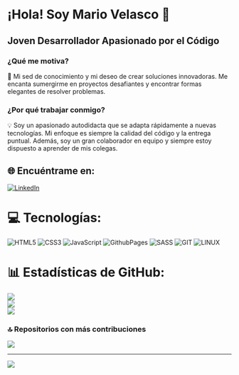 # **¡Hola! Soy Mario Velasco 👋**

## **Joven Desarrollador Apasionado por el Código**

### **¿Qué me motiva?**

🚀 Mi sed de conocimiento y mi deseo de crear soluciones innovadoras. Me encanta sumergirme en proyectos desafiantes y encontrar formas elegantes de resolver problemas.

### **¿Por qué trabajar conmigo?**

💡 Soy un apasionado autodidacta que se adapta rápidamente a nuevas tecnologías. Mi enfoque es siempre la calidad del código y la entrega puntual. Además, soy un gran colaborador en equipo y siempre estoy dispuesto a aprender de mis colegas.


## 🌐 Encuéntrame en:
[![LinkedIn](https://img.shields.io/badge/LinkedIn-%230077B5.svg?logo=linkedin&logoColor=white)](https://linkedin.com/in/https://www.linkedin.com/in/mariovelascoca%C3%B1adas/) 

# 💻 Tecnologías:
![HTML5](https://img.shields.io/badge/html5-%23E34F26.svg?style=for-the-badge&logo=html5&logoColor=white) ![CSS3](https://img.shields.io/badge/css3-%231572B6.svg?style=for-the-badge&logo=css3&logoColor=white) ![JavaScript](https://img.shields.io/badge/javascript-%23323330.svg?style=for-the-badge&logo=javascript&logoColor=%23F7DF1E) ![GithubPages](https://img.shields.io/badge/github%20pages-121013?style=for-the-badge&logo=github&logoColor=white) ![SASS](https://img.shields.io/badge/SASS-hotpink.svg?style=for-the-badge&logo=SASS&logoColor=white) ![GIT](https://img.shields.io/badge/Git-fc6d26?style=for-the-badge&logo=git&logoColor=white) ![LINUX](https://img.shields.io/badge/Linux-FCC624?style=for-the-badge&logo=linux&logoColor=black)
# 📊 Estadísticas de GitHub:
![](https://github-readme-stats.vercel.app/api?username=mariovelascodev&theme=shades-of-purple&hide_border=false&include_all_commits=true&count_private=false)<br/>
![](https://github-readme-streak-stats.herokuapp.com/?user=mariovelascodev&theme=shades-of-purple&hide_border=false)<br/>
![](https://github-readme-stats.vercel.app/api/top-langs/?username=mariovelascodev&theme=shades-of-purple&hide_border=false&include_all_commits=true&count_private=false&layout=compact)

### 🔝 Repositorios con más contribuciones
![](https://github-contributor-stats.vercel.app/api?username=mariovelascodev&limit=5&theme=onedark&combine_all_yearly_contributions=true)

---
[![](https://visitcount.itsvg.in/api?id=mariovelascodev&icon=0&color=6)](https://visitcount.itsvg.in)

<!-- Proudly created with GPRM ( https://gprm.itsvg.in ) -->
